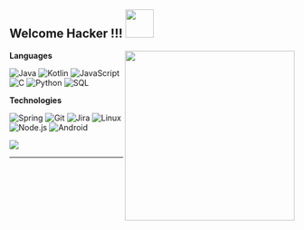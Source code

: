 <h2>Welcome Hacker !!! <img src="https://media.giphy.com/media/Y0uU6oq3hJ1Gu2Er1q/source.gif" width="50"></h2>
<p>
  <img width="300" align='right' src="https://media.giphy.com/media/hS42TuYYnANLFR9IRQ/giphy.gif">
</p>

**Languages**

![Java](https://img.shields.io/badge/-Java-000?style=flat&logo=Java&logoColor=007396)
![Kotlin](https://img.shields.io/badge/-Kotlin-000?style=flat&logo=kotlin)
![JavaScript](https://img.shields.io/badge/-JavaScript-000?style=flat&logo=javascript)
![C](https://img.shields.io/badge/-C-000?style=flat&logo=C)
![Python](https://img.shields.io/badge/-Python-000?style=flat&logo=Python)
![SQL](https://img.shields.io/badge/-SQL-000?style=flat&logo=MySQL)

**Technologies**

![Spring](https://img.shields.io/badge/-Spring-000?style=flat&logo=spring&logoColor=6DB33F)
![Git](https://img.shields.io/badge/-Git-000?style=flat&logo=git&logoColor=F05032)
![Jira](https://img.shields.io/badge/-Jira-000?style=flat&logo=jira-software&logoColor=fff)
![Linux](https://img.shields.io/badge/-Linux-000?style=flat&logo=linux&logoColor=FCC624)
![Node.js](https://img.shields.io/badge/-Node.js-000?style=flat&logo=node.js&logoColor=339933)
![Android](https://img.shields.io/badge/-Android-000?style=flat&logo=android)
 
<img src="https://github-readme-stats.vercel.app/api?username=Sakerini&show_icons=true&theme=dracula&line_height=32">

 
 ---
<!-- wi*quL3fcV -->

<!--
**Sakerini/Sakerini** is a ✨ _special_ ✨ repository because its `README.md` (this file) appears on your GitHub profile.

Here are some ideas to get you started:

- 🔭 I’m currently working on ... LifeGuard
- 🌱 I’m currently learning ...
- 👯 I’m looking to collaborate on ...
- 🤔 I’m looking for help with ...
- 💬 Ask me about ...
- 📫 How to reach me: ...
- 😄 Pronouns: ...
- ⚡ Fun fact: ...
-->
